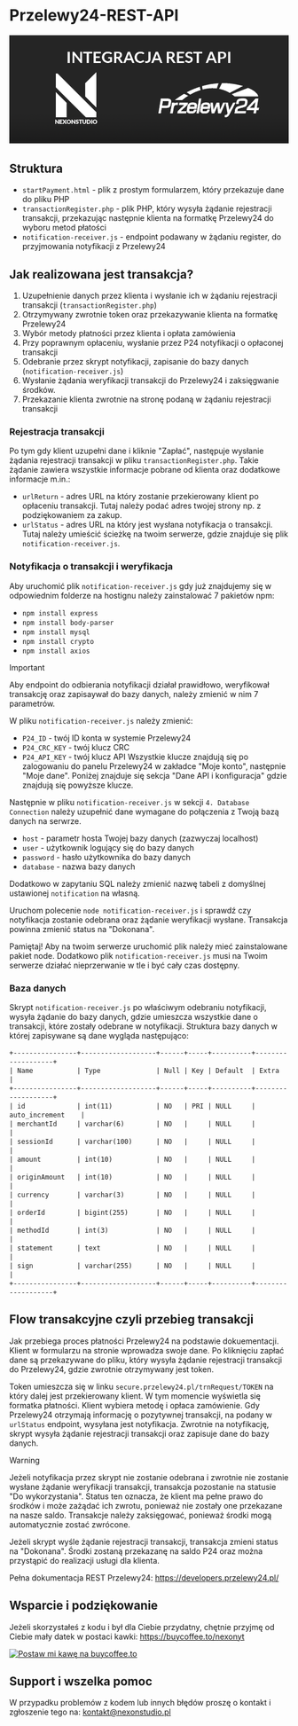 # Przelewy24-REST-API

![Alternatice](https://github.com/nexonyt/Przelewy24-REST-API/blob/main/git.png)



## Struktura

- `startPayment.html` - plik z prostym formularzem, który przekazuje dane do pliku PHP
- `transactionRegister.php` - plik PHP, który wysyła żądanie rejestracji transakcji, przekazując następnie klienta na formatkę Przelewy24 do wyboru metod płatości 
- `notification-receiver.js` - endpoint podawany w żądaniu register, do przyjmowania notyfikacji z Przelewy24

## Jak realizowana jest transakcja?
1. Uzupełnienie danych przez klienta i wysłanie ich w żądaniu rejestracji transakcji (`transactionRegister.php`)
2. Otrzymywany zwrotnie token oraz przekazywanie klienta na formatkę Przelewy24
3. Wybór metody płatności przez klienta i opłata zamówienia
4. Przy poprawnym opłaceniu, wysłanie przez P24 notyfikacji o opłaconej transakcji
5. Odebranie przez skrypt notyfikacji, zapisanie do bazy danych (`notification-receiver.js`)
6. Wysłanie żądania weryfikacji transakcji do Przelewy24 i zaksięgwanie środków.
7. Przekazanie klienta zwrotnie na stronę podaną w żądaniu rejestracji transakcji 

### Rejestracja transakcji
Po tym gdy klient uzupełni dane i kliknie "Zapłać", następuje wysłanie żądania rejestracji transakcji w pliku `transactionRegister.php`. Takie żądanie zawiera wszystkie informacje pobrane od klienta oraz dodatkowe informacje m.in.:
- `urlReturn` - adres URL na który zostanie przekierowany klient po opłaceniu transakcji. Tutaj należy podać adres twojej strony np. z podziękowaniem za zakup.
- `urlStatus` - adres URL na który jest wysłana notyfikacja o transakcji. Tutaj należy umieścić ścieżkę na twoim serwerze, gdzie znajduje się plik `notification-receiver.js`.  


### Notyfikacja o transakcji i weryfikacja
Aby uruchomić plik `notification-receiver.js` gdy już znajdujemy się w odpowiednim folderze na hostignu należy zainstalować 7 pakietów npm:
- `npm install express`
- `npm install body-parser`
- `npm install mysql`
- `npm install crypto`
- `npm install axios`

> [!IMPORTANT]  
> Aby endpoint do odbierania notyfikacji działał prawidłowo, weryfikował transakcję oraz zapisaywał do bazy danych, należy zmienić w nim 7 parametrów.

W pliku `notification-receiver.js` należy zmienić:

- `P24_ID` - twój ID konta w systemie Przelewy24
- `P24_CRC_KEY` - twój klucz CRC
- `P24_API_KEY` - twój klucz API
Wszystkie klucze znajdują się po zalogowaniu do panelu Przelewy24 w zakładce "Moje konto", następnie "Moje dane". Poniżej znajduje się sekcja "Dane API i konfiguracja" gdzie znajdują się powyższe klucze.

Następnie w pliku `notification-receiver.js` w sekcji `4. Database Connection` należy uzupełnić dane wymagane do połączenia z Twoją bazą danych na serwrze.
- `host` - parametr hosta Twojej bazy danych (zazwyczaj localhost)
- `user` - użytkownik logujący się do bazy danych
- `password` - hasło użytkownika do bazy danych
- `database` - nazwa bazy danych 

Dodatkowo w zapytaniu SQL należy zmienić nazwę tabeli z domyślnej ustawionej `notification` na własną.

Uruchom polecenie `node notification-receiver.js` i sprawdź czy notyfikacja zostanie odebrana oraz żądanie weryfikacji wysłane. Transakcja powinna zmienić status na "Dokonana". 

Pamiętaj! Aby na twoim serwerze uruchomić plik należy mieć zainstalowane pakiet node. Dodatkowo plik `notification-receiver.js` musi na Twoim serwerze działać nieprzerwanie w tle i być cały czas dostępny.

### Baza danych 
Skrypt `notification-receiver.js` po właściwym odebraniu notyfikacji, wysyła żądanie do bazy danych, gdzie umieszcza wszystkie dane o transakcji, które zostały odebrane w notyfikacji. Struktura bazy danych w której zapisywane są dane wygląda następująco:

```
+----------------+-------------------+------+-----+----------+-------------------+
| Name           | Type              | Null | Key | Default  | Extra             |
+----------------+-------------------+------+-----+----------+-------------------+
| id             | int(11)           | NO   | PRI | NULL     | auto_increment    |
| merchantId     | varchar(6)        | NO   |     | NULL     |                   |
| sessionId      | varchar(100)      | NO   |     | NULL     |                   |
| amount         | int(10)           | NO   |     | NULL     |                   |
| originAmount   | int(10)           | NO   |     | NULL     |                   |
| currency       | varchar(3)        | NO   |     | NULL     |                   |
| orderId        | bigint(255)       | NO   |     | NULL     |                   |
| methodId       | int(3)            | NO   |     | NULL     |                   |
| statement      | text              | NO   |     | NULL     |                   |
| sign           | varchar(255)      | NO   |     | NULL     |                   |
+----------------+-------------------+------+-----+----------+-------------------+
```

## Flow transakcyjne czyli przebieg transakcji
Jak przebiega proces płatności Przelewy24 na podstawie dokuementacji.
Klient w formularzu na stronie wprowadza swoje dane. Po kliknięciu zapłać dane są przekazywane do pliku, który wysyła żądanie rejestracji transakcji do Przelewy24, gdzie zwrotnie otrzymywany jest token. 

Token umieszcza się w linku `secure.przelewy24.pl/trnRequest/TOKEN` na który dalej jest przekierowany klient. W tym momencie wyświetla się formatka płatności. Klient wybiera metodę i opłaca zamówienie. Gdy Przelewy24 otrzymają informację o pozytywnej transakcji, na podany w `urlStatus` endpoint, wysyłana jest notyfikacja. Zwrotnie na notyfikację, skrypt wysyła żądanie rejestracji transakcji oraz zapisuje dane do bazy danych. 

> [!WARNING]  
> Jeżeli notyfikacja przez skrypt nie zostanie odebrana i zwrotnie nie zostanie wysłane żądanie weryfikacji transakcji, transakcja pozostanie na statusie "Do wykorzystania". Status ten oznacza, że klient ma pełne prawo do środków i może zażądać ich zwrotu, ponieważ nie zostały one przekazane na nasze saldo. Transakcje należy zaksięgować, ponieważ środki mogą automatycznie zostać zwrócone.

Jeżeli skrypt wyśle żądanie rejestracji transakcji, transakcja zmieni status na "Dokonana". Środki zostaną przekazanę na saldo P24 oraz można przystąpić do realizacji usługi dla klienta.

Pełna dokumentacja REST Przelewy24: https://developers.przelewy24.pl/

## Wsparcie i podziękowanie
Jeżeli skorzystałeś z kodu i był dla Ciebie przydatny, chętnie przyjmę od Ciebie mały datek w postaci kawki: https://buycoffee.to/nexonyt

<a href="https://buycoffee.to/nexonyt" target="_blank"><img src="https://buycoffee.to/btn/buycoffeeto-btn-primary-outline.svg" style="width: 217px" alt="Postaw mi kawę na buycoffee.to"></a>

## Support i wszelka pomoc
W przypadku problemów z kodem lub innych błędów proszę o kontakt i zgłoszenie tego na: 
kontakt@nexonstudio.pl


